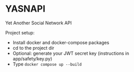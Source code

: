 # YASNAPI
Yet Another Social Network API

Project setup:
- Install docker and docker-compose packages
- cd to the project dir
- Optional: generate your JWT secret key (instructions in app/safety/key.py)
- Type `docker compose up --build`
